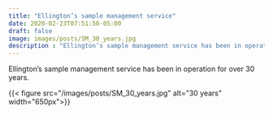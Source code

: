 ```yaml
---
title: "Ellington’s sample management service"
date: 2020-02-23T07:51:50-05:00
draft: false
image: images/posts/SM_30_years.jpg
description : "Ellington’s sample management service has been in operation for over 30 years."
---
```


Ellington’s sample management service has been in operation for over 30 years.

{{< figure src="/images/posts/SM_30_years.jpg" alt="30 years" width="650px">}}

